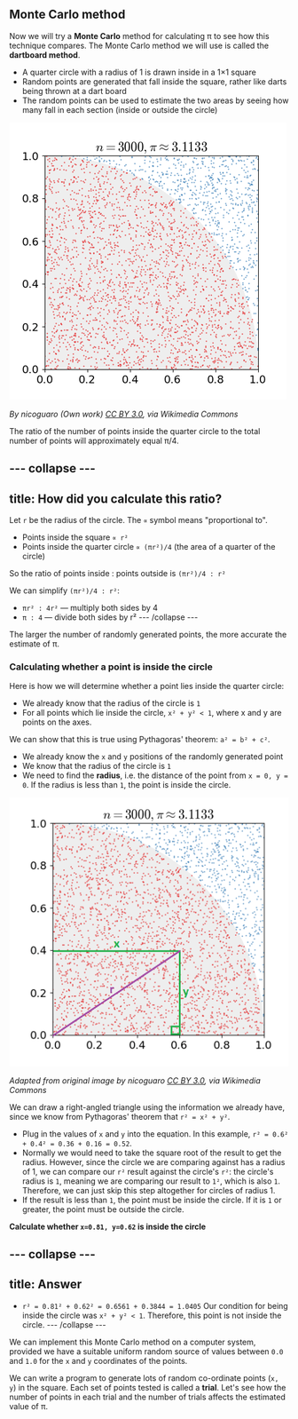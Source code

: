 ## Monte Carlo method

Now we will try a **Monte Carlo** method for calculating π to see how this technique compares. The Monte Carlo method we will use is called the **dartboard method**.

- A quarter circle with a radius of 1 is drawn inside in a 1×1 square
- Random points are generated that fall inside the square, rather like darts being thrown at a dart board
- The random points can be used to estimate the two areas by seeing how many fall in each section (inside or outside the circle)

![Random distribution of points in a square partitioned using a quarter circle](images/pi-30k.gif)

_By nicoguaro (Own work) [CC BY 3.0](http://creativecommons.org/licenses/by/3.0), via Wikimedia Commons_

The ratio of the number of points inside the quarter circle to the total number of points will approximately equal π/4.

--- collapse ---
---
title: How did you calculate this ratio?
---
Let `r` be the radius of the circle. The `∝` symbol means "proportional to".

+ Points inside the square `∝ r²`
+ Points inside the quarter circle `∝ (πr²)/4` (the area of a quarter of the circle)

So the ratio of points inside : points outside is `(πr²)/4 : r²`

We can simplify `(πr²)/4 : r²`:
+ `πr² : 4r²` — multiply both sides by 4
+ `π : 4`     — divide both sides by r²
--- /collapse ---

The larger the number of randomly generated points, the more accurate the estimate of π.


### Calculating whether a point is inside the circle

Here is how we will determine whether a point lies inside the quarter circle:

- We already know that the radius of the circle is `1`
- For all points which lie inside the circle, `x² + y² < 1`, where x and y are points on the axes.

We can show that this is true using Pythagoras' theorem: `a² = b² + c²`.

- We already know the `x` and `y` positions of the randomly generated point
- We know that the radius of the circle is `1`
- We need to find the **radius**, i.e. the distance of the point from `x = 0, y = 0`. If the radius is less than `1`, the point is inside the circle.

![Pythagoras](images/point-inside-circle.png)

_Adapted from original image by nicoguaro [CC BY 3.0](http://creativecommons.org/licenses/by/3.0), via Wikimedia Commons_

We can draw a right-angled triangle using the information we already have, since we know from Pythagoras' theorem that `r² = x² + y²`.
- Plug in the values of `x` and `y` into the equation. In this example, `r² = 0.6² + 0.4² = 0.36 + 0.16 = 0.52`.
- Normally we would need to take the square root of the result to get the radius. However, since the circle we are comparing against has a radius of 1, we can compare our `r²` result against the circle's `r²`: the circle's radius is `1`, meaning we are comparing our result to `1²`, which is also `1`. Therefore, we can just skip this step altogether for circles of radius 1.
- If the result is less than `1`, the point must be inside the circle. If it is `1` or greater, the point must be outside the circle.

**Calculate whether `x=0.81, y=0.62` is inside the circle**

--- collapse ---
---
title: Answer
---
- `r² = 0.81² + 0.62² = 0.6561 + 0.3844 = 1.0405`
Our condition for being inside the circle was `x² + y² < 1`. Therefore, this point is not inside the circle.
--- /collapse ---

We can implement this Monte Carlo method on a computer system, provided we have a suitable uniform random source of values between `0.0` and `1.0` for the `x` and `y` coordinates of the points.

We can write a program to generate lots of random co-ordinate points (`x, y`) in the square. Each set of points tested is called a **trial**. Let's see how the number of points in each trial and the number of trials affects the estimated value of π.
